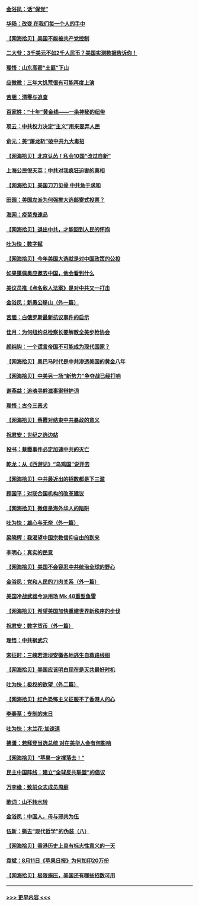#### [金浴凤：话“保党”](../pages/nsc993/n12361867.md?t=08280202) 
#### [华旸：改变 在我们每一个人的手中](../pages/nsc993/n12361774.md?t=08280202) 
#### [【网海拾贝】美国不能被共产党控制](../pages/nsc993/n12360271.md?t=08280202) 
#### [二大爷：3千美元不如2千人民币？美国实测数据告诉你！](../pages/nsc993/n12358563.md?t=08280202) 
#### [理悟：山东高密“土匪”下山](../pages/nsc993/n12358535.md?t=08280202) 
#### [应微微：三年大饥荒很有可能再度上演](../pages/nsc993/n12358523.md?t=08280202) 
#### [苦胆：清零与追查](../pages/nsc993/n12358501.md?t=08280202) 
#### [百家姓：“十年”黄金线——一条神秘的纽带](../pages/nsc993/n12358319.md?t=08280202) 
#### [项云：中共权力决定“主义”用来耍弄人民](../pages/nsc993/n12358172.md?t=08280202) 
#### [俞元：美“屠龙斩”破中共九大毒招](../pages/nsc993/n12357822.md?t=08280202) 
#### [【网海拾贝】北京认怂！私会10国“改过自新”](../pages/nsc993/n12357784.md?t=08280202) 
#### [上海公民倪天英：中共对我疯狂迫害的真相](../pages/nsc993/n12356341.md?t=08280202) 
#### [【网海拾贝】美国刀刀见骨 中共急于求和](../pages/nsc993/n12355511.md?t=08280202) 
#### [田园：美国左派为何强推大选邮寄式投票？](../pages/nsc993/n12352963.md?t=08280202) 
#### [海网：疫苗鬼速品](../pages/nsc993/n12354438.md?t=08280202) 
#### [【网海拾贝】退出中共，才能回到人民的怀抱](../pages/nsc993/n12352634.md?t=08280202) 
#### [吐为快：数字赋](../pages/nsc993/n12352317.md?t=08280202) 
#### [【网海拾贝】今年美国大选就是对中国政策的公投](../pages/nsc993/n12350973.md?t=08280202) 
#### [如果蓬佩奥应邀去中国，他会看到什么](../pages/nsc993/n12350945.md?t=08280202) 
#### [美议员推《点名敌人法案》是对中共又一打击](../pages/nsc993/n12350765.md?t=08280202) 
#### [金浴凤：新愚公移山（外一篇）](../pages/nsc993/n12350253.md?t=08280202) 
#### [苦胆：白俄罗斯最新抗议事件的启示](../pages/nsc993/n12349989.md?t=08280202) 
#### [佳月：为何纽约总检察长要解散全美步枪协会](../pages/nsc993/n12349939.md?t=08280202) 
#### [颜纯钩：一个谎言帝国不可能成为现代国家？](../pages/nsc993/n12349898.md?t=08280202) 
#### [【网海拾贝】奥巴马时代是中共渗透美国的黄金八年](../pages/nsc993/n12349284.md?t=08280202) 
#### [【网海拾贝】中美另一场“新势力”争夺战已经打响](../pages/nsc993/n12346998.md?t=08280202) 
#### [谢燕益：追魂寻衅滋事案辩护词](../pages/nsc993/n12346892.md?t=08280202) 
#### [理悟：古今三恶犬](../pages/nsc993/n12345190.md?t=08280202) 
#### [【网海拾贝】蔡霞对结束中共暴政的意义](../pages/nsc993/n12344263.md?t=08280202) 
#### [祝君安：世纪之选边站](../pages/nsc993/n12342382.md?t=08280202) 
#### [投书：蔡霞事件必定加速中共的灭亡](../pages/nsc993/n12341881.md?t=08280202) 
#### [乾龙：从《西游记》“乌鸡国”说开去](../pages/nsc993/n12341690.md?t=08280202) 
#### [【网海拾贝】中共最近出的招数都是下三滥](../pages/nsc993/n12341593.md?t=08280202) 
#### [顾国平：对联合国机构的改革建议](../pages/nsc993/n12339928.md?t=08280202) 
#### [【网海拾贝】微信是海外华人的陷阱](../pages/nsc993/n12338868.md?t=08280202) 
#### [吐为快：雄心与无奈（外一篇）](../pages/nsc993/n12338132.md?t=08280202) 
#### [梁晓辉：我渴望中国宗教信仰自由的到来](../pages/nsc993/n12336657.md?t=08280202) 
#### [李明心：真实的民意](../pages/nsc993/n12336089.md?t=08280202) 
#### [【网海拾贝】美国不会容忍中共统治全球的野心](../pages/nsc993/n12336063.md?t=08280202) 
#### [金浴凤：党和人民的刀肉关系（外一篇）](../pages/nsc993/n12335834.md?t=08280202) 
#### [美国冷战武器今派用场 Mk 48重型鱼雷](../pages/nsc993/n12335354.md?t=08280202) 
#### [【网海拾贝】希望美国加快重建世界新秩序的步伐](../pages/nsc993/n12334224.md?t=08280202) 
#### [祝君安：数字货币（外一篇）](../pages/nsc993/n12334186.md?t=08280202) 
#### [理悟：中共祸武穴](../pages/nsc993/n12333962.md?t=08280202) 
#### [宋征时：三峡若溃坝安徽各地逃生自救路线图](../pages/nsc993/n12332450.md?t=08280202) 
#### [【网海拾贝】美国应该明白现在是灭共最好时机](../pages/nsc993/n12332313.md?t=08280202) 
#### [吐为快：极权的欲望（外二篇）](../pages/nsc993/n12332089.md?t=08280202) 
#### [【网海拾贝】红色恐怖主义征服不了香港人的心](../pages/nsc993/n12329296.md?t=08280202) 
#### [李春草：专制的末日](../pages/nsc993/n12329079.md?t=08280202) 
#### [吐为快：木兰花‧加速道](../pages/nsc993/n12327366.md?t=08280202) 
#### [拂潇：若拜登当选总统 对在美华人会有何影响](../pages/nsc993/n12295996.md?t=08280202) 
#### [【网海拾贝】“苹果一定撑落去！”](../pages/nsc993/n12326784.md?t=08280202) 
#### [民主中国阵线：建立“全球反共联盟”的倡议](../pages/nsc993/n12324177.md?t=08280202) 
#### [万李缘：致前众志成员周庭](../pages/nsc993/n12324635.md?t=08280202) 
#### [歌词：山不转水转](../pages/nsc993/n12324599.md?t=08280202) 
#### [金浴凤：中国人，毋与邪共为伍](../pages/nsc993/n12324257.md?t=08280202) 
#### [伍新：撕去“现代哲学”的伪装（八）](../pages/nsc993/n12324188.md?t=08280202) 
#### [【网海拾贝】香港历史上具有标志性意义的一天](../pages/nsc993/n12324021.md?t=08280202) 
#### [袁斌：8月11日《苹果日报》为何加印20万份](../pages/nsc993/n12323955.md?t=08280202) 
#### [【网海拾贝】极限施压，美国还有哪些招数可用](../pages/nsc993/n12322512.md?t=08280202) 

----
#### [ >>> 更早内容 <<< ](../indexes/nsc993-earlier.md)
